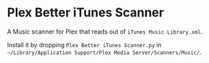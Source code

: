 # Plex Better iTunes Scanner

A Music scanner for Plex that reads out of `iTunes Music Library.xml`.

Install it by dropping `Plex Better iTunes Scanner.py` in `~/Library/Application Support/Plex Media Server/Scanners/Music/`.
